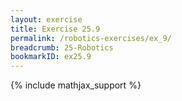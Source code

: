 ```yaml
---
layout: exercise
title: Exercise 25.9
permalink: /robotics-exercises/ex_9/
breadcrumb: 25-Robotics
bookmarkID: ex25.9
---
```


{% include mathjax_support %}
